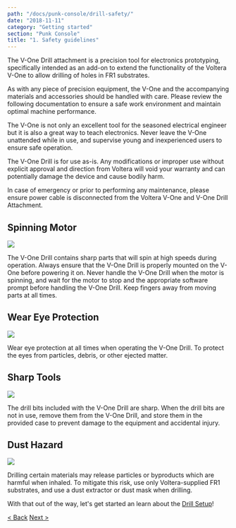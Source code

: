 ```yaml
---
path: "/docs/punk-console/drill-safety/"
date: "2018-11-11"
category: "Getting started"
section: "Punk Console"
title: "1. Safety guidelines"
---
```


The V-One Drill attachment is a precision tool for electronics prototyping, specifically intended as an add-on to extend the functionality of the Voltera V-One to allow drilling of holes in FR1 substrates.

As with any piece of precision equipment, the V-One and the accompanying materials and accessories should be handled with care. Please review the following documentation to ensure a safe work environment and maintain optimal machine performance.

The V-One is not only an excellent tool for the seasoned electrical engineer but it is also a great way to teach electronics. Never leave the V-One unattended while in use, and supervise young and inexperienced users to ensure safe operation.

The V-One Drill is for use as-is. Any modifications or improper use without explicit approval and direction from Voltera will void your warranty and can potentially damage the device and cause bodily harm.

In case of emergency or prior to performing any maintenance, please ensure power cable is disconnected from the Voltera V-One and V-One Drill Attachment.

## Spinning Motor

<div class="safety-table">
    <img class="right-space" src="/docs/gettingStarted/punkConsole/drillSafety/spinningMotor.svg">
    <p>The V-One Drill contains sharp parts that will spin at high speeds during operation. Always ensure that the V-One Drill is properly mounted on the V-One before powering it on. Never handle the V-One Drill when the motor is spinning, and wait for the motor to stop and the appropriate software prompt before handling the V-One Drill. Keep fingers away from moving parts at all times.
</p>
</div>

## Wear Eye Protection

<div class="safety-table">
    <img class="right-space" src="/docs/gettingStarted/punkConsole/drillSafety/eyeProtection.svg">
    <p>	Wear eye protection at all times when operating the V-One Drill. To protect the eyes from particles, debris, or other ejected matter.</p>
</div>

## Sharp Tools

<div class="safety-table">
    <img class="right-space" src="/docs/gettingStarted/punkConsole/drillSafety/sharpTools.svg">
    <p>	The drill bits included with the V-One Drill are sharp. When the drill bits are not in use, remove them from the V-One Drill, and store them in the provided case to prevent damage to the equipment and accidental injury.</p>
</div>

## Dust Hazard

<div class="safety-table">
    <img class="right-space" src="/docs/gettingStarted/punkConsole/drillSafety/dustHazard.svg">
    <p>Drilling certain materials may release particles or byproducts which are harmful when inhaled. To mitigate this risk, use only Voltera-supplied FR1 substrates, and use a dust extractor or dust mask when drilling.</p>
</div>

With that out of the way, let's get started an learn about the [Drill Setup](/docs/punk-console/drill-setup/)!

<div class="navigation">
    <a href="#" class="left disabled">< Back</a>
    <a href="/docs/punk-console/drill-setup/" class="right">Next ></a>
</div>
